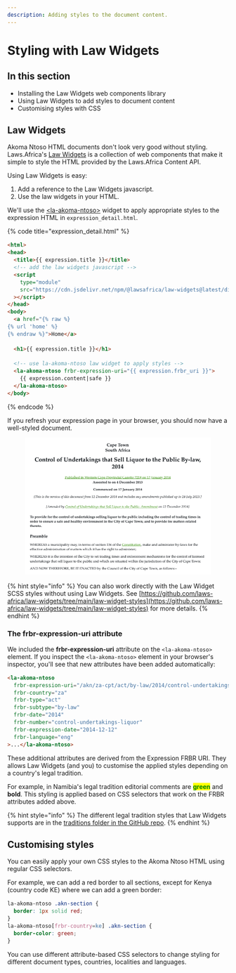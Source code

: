 ```yaml
---
description: Adding styles to the document content.
---
```


# Styling with Law Widgets

## In this section

* Installing the Law Widgets web components library
* Using Law Widgets to add styles to document content
* Customising styles with CSS

## Law Widgets

Akoma Ntoso HTML documents don't look very good without styling. Laws.Africa's [Law Widgets](https://github.com/laws-africa/law-widgets/blob/main/core/README.md) is a collection of web components that make it simple to style the HTML provided by the Laws.Africa Content API.

Using Law Widgets is easy:

1. Add a reference to the Law Widgets javascript.
2. Use the law widgets in your HTML.

We'll use the [\<la-akoma-ntoso>](https://github.com/laws-africa/law-widgets/blob/main/core/src/components/akoma-ntoso/readme.md) widget to apply appropriate styles to the expression HTML in `expression_detail.html`.

{% code title="expression_detail.html" %}
```html
<html>
<head>
  <title>{{ expression.title }}</title>
  <!-- add the law widgets javascript -->
  <script
    type="module"
    src="https://cdn.jsdelivr.net/npm/@lawsafrica/law-widgets@latest/dist/lawwidgets/lawwidgets.esm.js"
  ></script>
</head>
<body>
  <a href="{% raw %}
{% url 'home' %}
{% endraw %}">Home</a>
  
  <h1>{{ expression.title }}</h1>
  
  <!-- use la-akoma-ntoso law widget to apply styles -->
  <la-akoma-ntoso frbr-expression-uri="{{ expression.frbr_uri }}">
    {{ expression.content|safe }}
  </la-akoma-ntoso>
</body>
```
{% endcode %}

If you refresh your expression page in your browser, you should now have a well-styled document.

<figure><img src="../../.gitbook/assets/image (8).png" alt=""><figcaption></figcaption></figure>

{% hint style="info" %}
You can also work directly with the Law Widget SCSS styles without using Law Widgets. See [https://github.com/laws-africa/law-widgets/tree/main/law-widget-styles](https://github.com/laws-africa/law-widgets/tree/main/law-widget-styles) for more details.&#x20;
{% endhint %}

### The frbr-expression-uri attribute

We included the **frbr-expression-uri** attribute on the `<la-akoma-ntoso>` element. If you inspect the `<la-akoma-ntoso>` element in your browser's inspector, you'll see that new attributes have been added automatically:

```html
<la-akoma-ntoso
  frbr-expression-uri="/akn/za-cpt/act/by-law/2014/control-undertakings-liquor/eng@2014-12-12"
  frbr-country="za"
  frbr-type="act"
  frbr-subtype="by-law"
  frbr-date="2014"
  frbr-number="control-undertakings-liquor"
  frbr-expression-date="2014-12-12"
  frbr-language="eng"
>...</la-akoma-ntoso>
```

These additional attributes are derived from the Expression FRBR URI. They allows Law Widgets (and you) to customise the applied styles depending on a country's legal tradition.

For example, in Namibia's legal tradition editorial comments are <mark style="color:green;">**green**</mark> and **bold**. This styling is applied based on CSS selectors that work on the FRBR attributes added above.

{% hint style="info" %}
The different legal tradition styles that Law Widgets supports are in the [traditions folder in the GitHub repo](https://github.com/laws-africa/law-widgets/tree/main/law-widget-styles/scss/mixins/traditions).&#x20;
{% endhint %}

## Customising styles

You can easily apply your own CSS styles to the Akoma Ntoso HTML using regular CSS selectors.

For example, we can add a red border to all sections, except for Kenya (country code KE) where we can add a green border:

```css
la-akoma-ntoso .akn-section {
  border: 1px solid red;
}
la-akoma-ntoso[frbr-country=ke] .akn-section {
  border-color: green;
}
```

You can use different attribute-based CSS selectors to change styling for different document types, countries, localities and languages.
